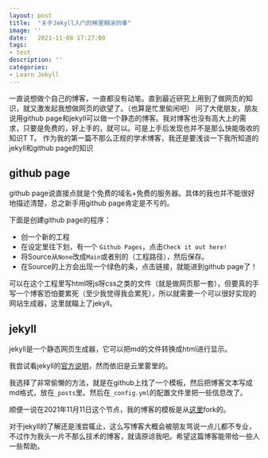 ```yaml
---
layout: post
title:  "关于Jekyll入门的稀里糊涂的事"
image: ''
date:   2021-11-08 17:27:00
tags:
- test
description: ''
categories:
- Learn Jekyll 
---
```

一直说想做个自己的博客，一直都没有动笔。直到最近研究上用到了做网页的知识，就又激发起我想做网页的欲望了。（也算是忙里偷闲吧）
问了大佬朋友，朋友说用github page和jekyll可以做一个静态的博客。我对博客也没有高大上的需求，只要是免费的，好上手的，就可以。可是上手后发现也并不是那么快能吸收的知识T T。
作为我的第一篇不那么正规的学术博客，我还是要浅谈一下我所知道的jekyll和github page的知识

## github page
github page说直接点就是个免费的域名+免费的服务器。具体的我也并不能很好地描述清楚，总之新手用github page肯定是不亏的。

下面是创建github page的程序：
- 创一个新的工程
- 在设定里往下划，有一个 `Github Pages`，点击`Check it out here!`
- 将Source从`None`改成`Main`或者别的（工程路径），然后保存。
- 在Source的上方会出现一个绿色的条，点击链接，就能进到github page了！

可以在这个工程里写html呀js呀css之类的文件（就是做网页那一套），但要真的手写一个博客恐怕要累死（至少我觉得我会累死），所以就需要一个可以很好实现的网站生成器，这里就瞄上了jekyll。
## jekyll

jekyll是一个静态网页生成器，它可以把md的文件转换成html进行显示。

我尝试看jekyll的[官方说明](http://jekyllcn.com/docs/home/)，然而依旧是云里雾里的。

我选择了非常偷懒的方法，就是在github上找了一个模板，然后把博客文本写成md格式，放在`_posts`里。然后在`_config.yml`的配置文件里把一些信息改了。

顺便一说在2021年11月11日这个节点，我的博客的模板是从[这里](https://github.com/victorvoid/space-jekyll-template)fork的。

对于jekyll的了解还是浅尝辄止，这么写博客大概会被朋友骂说一点儿都不专业，不过作为我头一片不那么技术的博客，就请原谅我吧。希望这篇博客能带给一些人一些帮助。

